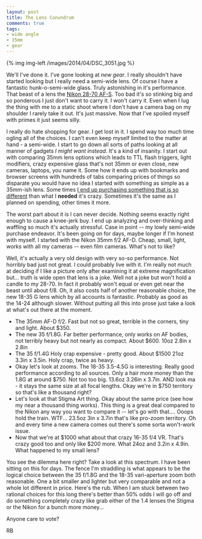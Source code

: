 ```yaml
---
layout: post
title: The Lens Conundrum
comments: true
tags:
- wide angle
- 35mm
- gear
---
```


{% img img-left /images/2014/04/DSC_3051.jpg %}

We'll I've done it. I've gone looking at *new gear*. I really shouldn't have started looking but I really need a semi-wide lens. Of course I have a fantastic hunk-o-semi-wide glass. Truly astonishing in it's performance. That beast of a lens the [Nikon 28-70 AF-S][1]. Too bad it's so stinking big and so ponderous I just don't want to carry it. I won't carry it. Even when I lug the thing with me to a static shoot where I don't have a camera bag on my shoulder I rarely take it out. It's just massive. Now that I've spoiled myself with primes it just seems silly. 

<!--more-->

I really do hate shopping for gear. I get lost in it. I spend way too much time ogling all of the choices. I can't even keep myself limited to the matter at hand - a semi-wide. I start to go down all sorts of paths looking at all manner of gadgets *I might want instead*. It's a kind of insanity. I start out with comparing 35mm lens options which leads to TTL flash triggers, light modifiers, crazy expensive glass that's not 35mm or even close, new cameras, laptops, you name it. Some how it ends up with bookmarks and browser screens with hundreds of tabs comparing prices of things so disparate you would have no idea I started with something as simple as a 35mm-ish lens. Some times [I end up purchasing something that is so different]() than what I **needed** it's crazy. Sometimes it's the same as I planned on spending, other times it more.

The worst part about it is I can never decide. Nothing seems exactly right enough to cause a knee-jerk buy. I end up analyzing and over-thinking and waffling so much it's actually stressful. Case in point -- my lowly semi-wide purchase endeavor. It's been going on for days, maybe longer if I'm honest with myself. I started with the Nikon 35mm f/2 AF-D. Cheap, small, light, works with all my cameras -- even film cameras. What's not to like?

Well, it's actually a very old design with very so-so performance. Not horribly bad just not great. I could probably live with it. I'm really not much at deciding if I like a picture only after examining it at extreme magnification but... truth is wide open that lens is a joke. Well not a joke but won't hold a candle to my 28-70. In fact it probably won't equal or even get near the beast until about f/8. Oh, it also costs half of another reasonable choice, the new 18-35 G lens which by all accounts is fantastic. Probably as good as the 14-24 although slower. Without putting all this into prose just take a look at what's out there at the moment.

- The 35mm AF-D f/2. Fast but not so great, terrible in the corners, tiny and light. About $350.
- The new 35 f/1.8G. Far better performance, only works on AF bodies, not terribly heavy but not nearly as compact. About $600. 10oz 2.8in x 2.8in
- The 35 f/1.4G Holy crap expensive - pretty good. About $1500 21oz 3.3in x 3.5in. Holy crap, twice as heavy.
- Okay let's look at zooms. The 18-35 3.5-4.5G is interesting. Really good performance according to all sources. Only a hair more money than the 1.8G at around $750. Not too too big. 13.6oz 3.26in x 3.7in. AND look ma - it stays the same size at all focal lengths. Okay we're in $750 territory so that's like a thousand right?
- Let's look at that Stigma Art thing. Okay about the same price (see how my near a thousand thing works). This thing is a great deal compared to the Nikon any way you want to compare it -- let's go with that.... Ooops hold the train. WTF... 23.5oz 3in x 3.7in that's like pro-zoom territory. Oh and every time a new camera comes out there's some sorta won't-work issue.
- Now that we're at $1000 what about that crazy 16-35 f/4 VR. That's crazy good too and only like $200 more. What 24oz and 3.2in x 4.9in. What happened to my small lens?

You see the dilemma here right? Take a look at this spectrum. I have been sitting on this for days. The fence I'm straddling is what appears to be the logical choice between the 35 f/1.8G and the 18-35 vari-aperture zoom both reasonable. One a bit smaller and lighter but very comparable and not a whole lot different in price. Here's the rub. When I am stuck between two rational choices for this long there's better than 50% odds I will go off and do something completely crazy like grab either of the 1.4 lenses the Stigma or the Nikon for a bunch more money... 

Anyone care to vote?

RB 

[1]:	http://www.amazon.com/gp/product/B00005LEOR/ref=as_li_ss_tl?ie=UTF8&camp=1789&creative=390957&creativeASIN=B00005LEOR&linkCode=as2&tag=rbde-20
